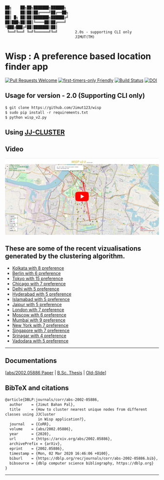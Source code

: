 

```
██╗    ██╗██╗███████╗██████╗       
██║    ██║██║██╔════╝██╔══██╗       
██║ █╗ ██║██║███████╗██████╔╝        
██║███╗██║██║╚════██║██╔═══╝       
╚███╔███╔╝██║███████║██║                 
 ╚══╝╚══╝ ╚═╝╚══════╝╚═╝     	2.0s - supporting CLI only
                                JIMUT(TM) 
```



# Wisp : A preference based location finder app 


[![Pull Requests Welcome](https://img.shields.io/badge/PRs-welcome-brightgreen.svg?style=flat)](http://makeapullrequest.com)
[![first-timers-only Friendly](https://img.shields.io/badge/first--timers--only-friendly-blue.svg)](http://www.firsttimersonly.com/)
[![Build Status](https://travis-ci.org/freeCodeCamp/how-to-contribute-to-open-source.svg?branch=master)](https://travis-ci.org/freeCodeCamp/how-to-contribute-to-open-source)
[![DOI](https://zenodo.org/badge/DOI/10.5281/zenodo.3254836.svg)](https://doi.org/10.5281/zenodo.3254836)

## Usage for version - 2.0 (Supporting CLI only)

```
$ git clone https://github.com/Jimut123/wisp
$ sudo pip install -r requirements.txt
$ python wisp_v2.py
```


## Using [JJ-CLUSTER](https://jimut123.github.io/blogs/jjc_wisp.html)


## Video 

[![youtube-video](https://github.com/Jimut123/wisp/blob/master/img/wisp_v2.png)](https://www.youtube.com/watch?v=x6hf3kHQOlI)




 ## These are some of the recent vizualisations generated by the clustering algorithm.

<html>
               <ul>
                    <li><a href="https://jimut123.github.io/blogs/JJC_WISP/Kolkata_8.html" target="_blank" alt="Kolkata map">Kolkata with 8 preference</a> </li>
                    <li><a href="https://jimut123.github.io/blogs/JJC_WISP/Berlin_6.html" target="_blank" alt="berlin map">Berlin with 6 preference</a> </li>
                    <li><a href="https://jimut123.github.io/blogs/JJC_WISP/Tokyo_15.html" target="_blank" alt="Tokyo map"> Tokyo with 15 preference</a> </li>
                    <li><a href="https://jimut123.github.io/blogs/JJC_WISP/Chicago_7.html" target="_blank" alt="Chicago map"> Chicago with 7 preference</a> </li>
                    <li><a href="https://jimut123.github.io/blogs/JJC_WISP/Delhi_5.html" target="_blank" alt="Delhi map"> Delhi with 5 preference</a> </li>
                    <li><a href="https://jimut123.github.io/blogs/JJC_WISP/Hyderabad_5.html" target="_blank" alt="Hyderabad map">Hyderabad with 5 preference</a> </li>
                    <li><a href="https://jimut123.github.io/blogs/JJC_WISP/Islamabad_5.html" target="_blank" alt="Islamabad map">Islamabad with 5 preference</a> </li>
                    <li><a href="https://jimut123.github.io/blogs/JJC_WISP/Jaipur_5.html" target="_blank" alt="Jaipur map">Jaipur with 5 preference</a> </li>
                    <li><a href="https://jimut123.github.io/blogs/JJC_WISP/London_7.html" target="_blank" alt="London map">London with 7 preference</a> </li>
                    <li><a href="https://jimut123.github.io/blogs/JJC_WISP/Moscow_6.html" target="_blank" alt="Moscow map">Moscow with 6 preference</a> </li>
                    <li><a href="https://jimut123.github.io/blogs/JJC_WISP/Mumbai_9.html" target="_blank" alt="Mumbai map">Mumbai with 9 preference</a> </li>
                    <li><a href="https://jimut123.github.io/blogs/JJC_WISP/New_York_7.html" target="_blank" alt="New York map"> New York with 7 preference</a> </li>
                    <li><a href="https://jimut123.github.io/blogs/JJC_WISP/Singapore_7.html" target="_blank" alt="Singapore map"> Singapore with 7 preference</a> </li>
                    <li><a href="https://jimut123.github.io/blogs/JJC_WISP/Srinagar_4.html" target="_blank" alt="Srinagar map"> Srinagar with 4 preference</a> </li>
                    <li><a href="https://jimut123.github.io/blogs/JJC_WISP/vadodara_5.html" target="_blank" alt="Vadodara map">Vadodara with 5 preference</a> </li>
               </ul>

</html>


***

## Documentations

[[abs/2002.05886 Paper](https://arxiv.org/abs/2002.05886) | [B.Sc. Thesis](https://jimut123.github.io/files/JBP_SCRIPTS/JBP_004.pdf) | [Old-Slide](https://github.com/Jimut123/wisp/blob/master/paper/wisp_ppt.pdf)]

## BibTeX and citations

```
@article{DBLP:journals/corr/abs-2002-05886,
  author    = {Jimut Bahan Pal},
  title     = {How to cluster nearest unique nodes from different classes using JJCluster
               in Wisp application?},
  journal   = {CoRR},
  volume    = {abs/2002.05886},
  year      = {2020},
  url       = {https://arxiv.org/abs/2002.05886},
  archivePrefix = {arXiv},
  eprint    = {2002.05886},
  timestamp = {Mon, 02 Mar 2020 16:46:06 +0100},
  biburl    = {https://dblp.org/rec/journals/corr/abs-2002-05886.bib},
  bibsource = {dblp computer science bibliography, https://dblp.org}
}
```
***

